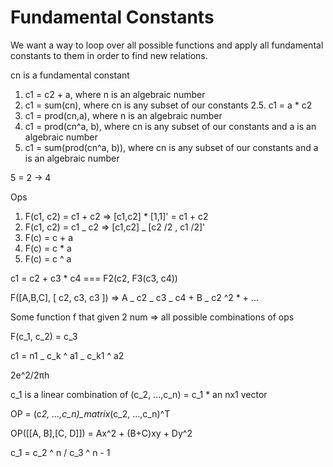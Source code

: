 # Fundamental Constants

We want a way to loop over all possible functions and apply all fundamental constants to them in order to find new relations.

cn is a fundamental constant

1. c1 = c2 + a, where n is an algebraic number
2. c1 = sum(cn), where cn is any subset of our constants
   2.5. c1 = a \* c2
3. c1 = prod(cn,a), where n is an algebraic number
4. c1 = prod(cn^a, b), where cn is any subset of our constants and a is an algebraic number
5. c1 = sum(prod(cn^a, b)), where cn is any subset of our constants and a is an algebraic number

5 = 2 -> 4

Ops

1. F(c1, c2) = c1 + c2 => [c1,c2] \* [1,1]' = c1 + c2
2. F(c1, c2) = c1 _ c2 => [c1,c2] _ [c2 /2 , c1 /2]'
3. F(c) = c + a
4. F(c) = c \* a
5. F(c) = c ^ a

c1 = c2 + c3 \* c4 === F2(c2, F3(c3, c4))

F([A,B,C], [ c2, c3, c3 ]) => A _ c2 _ c3 _ c4 + B _ c2 ^2 \* + ...

Some function f that given 2 num => all possible combinations of ops

F(c_1, c_2) = c_3

c1 = n1 _ c_k ^ a1 _ c_k1 ^ a2

2e^2/2πh

c_1 is a linear combination of (c_2, ...,c_n) = c_1 \* an nx1 vector

OP = (c*2, ...,c_n)\_matrix*(c_2, ...,c_n)^T

OP([[A, B],[C, D]]) = Ax^2 + (B+C)xy + Dy^2

c_1 = c_2 ^ n / c_3 ^ n - 1
